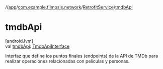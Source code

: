 //[app](../../../index.md)/[com.example.filmosis.network](../index.md)/[RetrofitService](index.md)/[tmdbApi](tmdb-api.md)

# tmdbApi

[androidJvm]\
val [tmdbApi](tmdb-api.md): [TmdbApiInterface](../../com.example.filmosis.network.interfaces/-tmdb-api-interface/index.md)

Interfaz que define los puntos finales (endpoints) de la API de TMDb para realizar operaciones relacionadas con películas y personas.
